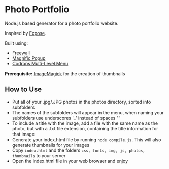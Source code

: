 Photo Portfolio
===================

Node.js based generator for a photo portfolio website.

Inspired by [Expose](https://github.com/Jack000/Expose).

Built using:
- [Freewall](http://vnjs.net/www/project/freewall/)
- [Magnific Popup](https://github.com/dimsemenov/Magnific-Popup)
- [Codrops Multi-Level Menu](http://tympanus.net/codrops/2015/11/17/multi-level-menu/)

**Prerequisite:** [ImageMagick](http://www.imagemagick.org/script/index.php) for the creation of thumbnails

How to Use
--------------
- Put all of your .jpg/.JPG photos in the photos directory, sorted into subfolders
- The names of the subfolders will appear in the menu, when naming your subfolders use underscores '_' instead of spaces ' '
- To include a title with the image, add a file with the same name as the photo, but with a .txt file extension, containing the title information for that image
- Generate your index.html file by running `node compile.js`. This will also generate thumbnails for your images
- Copy `index.html` and the folders `css, fonts, img, js, photos, thumbnails` to your server
- Open the index.html file in your web browser and enjoy

